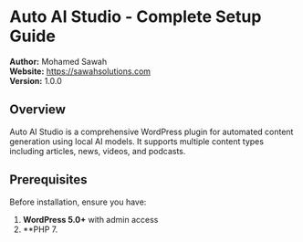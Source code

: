 # Auto AI Studio - Complete Setup Guide

**Author:** Mohamed Sawah  
**Website:** https://sawahsolutions.com  
**Version:** 1.0.0

## Overview

Auto AI Studio is a comprehensive WordPress plugin for automated content generation using local AI models. It supports multiple content types including articles, news, videos, and podcasts.

## Prerequisites

Before installation, ensure you have:

1. **WordPress 5.0+** with admin access
2. \*\*PHP 7.
